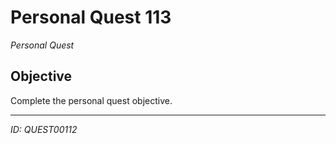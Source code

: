 # Personal Quest 113

*Personal Quest*

## Objective
Complete the personal quest objective.

---
*ID: QUEST00112*